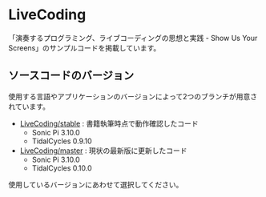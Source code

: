 # LiveCoding

「演奏するプログラミング、ライブコーディングの思想と実践 - Show Us Your Screens」のサンプルコードを掲載しています。

## ソースコードのバージョン

使用する言語やアプリケーションのバージョンによって2つのブランチが用意されています。

- [LiveCoding/stable](https://github.com/tado/LiveCoding/stable) : 書籍執筆時点で動作確認したコード
  - Sonic Pi 3.10.0
  - TidalCycles 0.9.10
- [LiveCoding/master](https://github.com/tado/LiveCoding/master) : 現状の最新版に更新したコード
  - Sonic Pi 3.10.0
  - TidalCycles 0.10.0
  
使用しているバージョンにあわせて選択してください。
